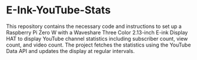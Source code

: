# E-Ink-YouTube-Stats
This repository contains the necessary code and instructions to set up a Raspberry Pi Zero W with a Waveshare Three Color 2.13-inch E-ink Display HAT to display YouTube channel statistics including subscriber count, view count, and video count. The project fetches the statistics using the YouTube Data API and updates the display at regular intervals.
